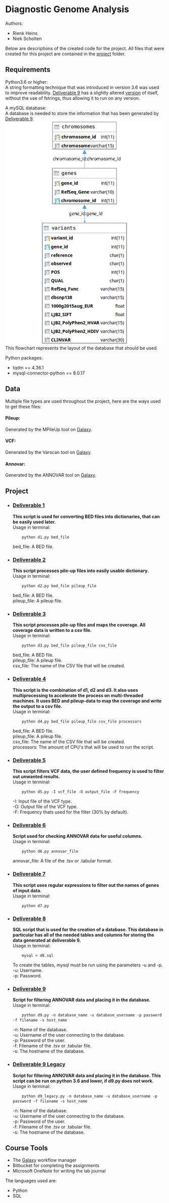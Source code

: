 # Diagnostic Genome Analysis
Authors:  
* Rienk Heins
* Niek Scholten  
  
Below are descriptions of the created code for the project.
All files that were created for this project are contained in the [project](project) folder.

## Requirements  
Python3.6 or higher:  
A string formatting technique that was introduced in version 3.6 was used to improve readability.
[Deliverable 9](project/d9.py) has a slightly altered [version](project/d9_legacy.py) of itself, without the use of fstrings,
thus allowing it to run on any version. 

A mySQL database:  
A database is needed to store the information that has been generated by [Deliverable 9](project/d9.py).  
![Flow_chart](flowchart.png)  
This flowchart represents the layout of the database that should be used.  
  
Python packages:
* tqdm == 4.36.1
* mysql-connector-python == 8.0.17

## Data
Multiple file types are used throughout the project, here are the ways used to get these files:

#### Pileup:
Generated by the MPileUp tool on [Galaxy](https://galaxy.bioinf.nl).

#### VCF:
Generated by the Varscan tool on [Galaxy](https://galaxy.bioinf.nl).

#### Annovar:
Generated by the ANNOVAR tool on [Galaxy](https://galaxy.bioinf.nl).

## Project

* ### [Deliverable 1](project/d1.py)
    **This script is used for converting BED files into dictionaries, that can be easily used later.**    
    Usage in terminal:
    ```
        python d1.py bed_file
    ```
    bed_file: A BED file.
    
* ### [Deliverable 2](project/d2.py)
    **This script processes pile-up files into easily usable dictionary.**  
    Usage in terminal:
    ```
        python d2.py bed_file pileup_file
    ```  
    bed_file: A BED file.  
    pileup_file: A pileup file.
    
* ### [Deliverable 3](project/d3.py)
    **This script processes pile-up files and maps the coverage. 
    All coverage data is written to a csv file.**  
    Usage in terminal:
    ```
        python d3.py bed_file pileup_file csv_file
    ```  
    bed_file: A BED file.  
    pileup_file: A pileup file.  
    csv_file: The name of the CSV file that will be created.
    
* ### [Deliverable 4](project/d4.py)
    **This script is the combination of d1, d2 and d3.
    It also uses multiprocessing to accelerate the process on multi-threaded machines.
    It uses BED and pileup-data to map the coverage and write the output to a csv file.**  
    Usage in terminal: 
    ```
        python d4.py bed_file pileup_file csv_file processors
    ```
    bed_file: A BED file.  
    pileup_file: A pileup file.  
    csv_file: The name of the CSV file that will be created.  
    processors: The amount of CPU's that will be used to run the script.

* ### [Deliverable 5](project/d5.py)
    **This script filters VCF data, the user defined frequency is used to filter out unwanted results.**  
    Usage in terminal:
    ```
        python d5.py -I vcf_file -O output_file -F frequency
    ```
    -I: Input file of the VCF type.  
    -O: Output file of the VCF type.  
    -F: Frequency thats used for the filter (30% by default).
    
* ### [Deliverable 6](project/d6.py)
    **Script used for checking ANNOVAR data for useful columns.**  
    Usage in terminal:
    ```
        python d6.py annovar_file
    ```
    annovar_file: A file of the .tsv or .tabular format.

* ### [Deliverable 7](project/d7.py)
    **This script uses regular expressions to filter out the names of genes of input data.**  
    Usage in terminal:  
    ```
        python d7.py
    ```

* ### [Deliverable 8](project/d8.sql)
    **SQL script that is used for the creation of a database.
    This database in particular has all of the needed tables and columns for storing the data generated at deliverable 9.**  
    Usage in terminal:
    ```
        mysql < d8.sql
    ```
    To create the tables, mysql must be run using the parameters -u and -p.  
    -u: Username.  
    -p: Password.

* ### [Deliverable 9](project/d9.py)
    **Script for filtering ANNOVAR data and placing it in the database.**  
    Usage in terminal:
    ```
        python d9.py -n database_name -u database_username -p password -f filename -s host_name
    ```
    -n: Name of the database.  
    -u: Username of the user connecting to the database.  
    -p: Password of the user.  
    -f: Filename of the .tsv or .tabular file.  
    -s: The hostname of the database.
    
* ### [Deliverable 9 Legacy](project/d9_legacy.py)
    **Script for filtering ANNOVAR data and placing it in the database.
    This script can be run on python 3.6 and lower, if d9.py does not work.**  
    Usage in terminal:
    ```
        python d9_legacy.py -n database_name -u database_username -p password -f filename -s host_name
    ```
    -n: Name of the database.  
    -u: Username of the user connecting to the database.  
    -p: Password of the user.  
    -f: Filename of the .tsv or .tabular file.  
    -s: The hostname of the database.
    
## Course Tools

* The [Galaxy](https://galaxy.bioinf.nl) workflow manager
* Bitbucket for completing the assignments
* Microsoft OneNote for writing the lab journal  

The languages used are:
* Python  
* SQL
